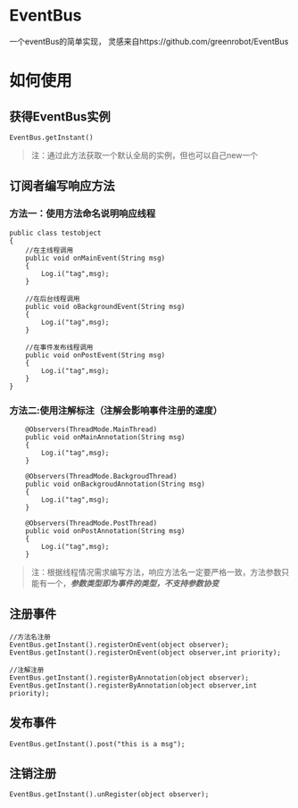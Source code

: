 # EventBus
一个eventBus的简单实现， 灵感来自https://github.com/greenrobot/EventBus

# 如何使用

## 获得EventBus实例

```
EventBus.getInstant()
```
> 注：通过此方法获取一个默认全局的实例，但也可以自己new一个

## 订阅者编写响应方法
### 方法一：使用方法命名说明响应线程
```
public class testobject
{
    //在主线程调用
    public void onMainEvent(String msg)
    {
        Log.i("tag",msg);
    }
    
    //在后台线程调用
    public void oBackgroundEvent(String msg)
    {
        Log.i("tag",msg);
    }

    //在事件发布线程调用
    public void onPostEvent(String msg)
    {
        Log.i("tag",msg);
    }
}

```
### 方法二:使用注解标注（注解会影响事件注册的速度）
```
    @Observers(ThreadMode.MainThread)
    public void onMainAnnotation(String msg)
    {
        Log.i("tag",msg);
    }

    @Observers(ThreadMode.BackgroudThread)
    public void onBackgroudAnnotation(String msg)
    {
        Log.i("tag",msg);
    }

    @Observers(ThreadMode.PostThread)
    public void onPostAnnotation(String msg)
    {
        Log.i("tag",msg);
    }
```
>注：根据线程情况需求编写方法，响应方法名一定要严格一致，方法参数只能有一个，***参数类型即为事件的类型，不支持参数协变***

## 注册事件
```
//方法名注册
EventBus.getInstant().registerOnEvent(object observer);
EventBus.getInstant().registerOnEvent(object observer,int priority);

//注解注册
EventBus.getInstant().registerByAnnotation(object observer);
EventBus.getInstant().registerByAnnotation(object observer,int priority);
```

## 发布事件
```
EventBus.getInstant().post("this is a msg");
```
## 注销注册
```
EventBus.getInstant().unRegister(object observer);
```
